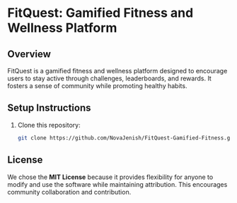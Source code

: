 # FitQuest: Gamified Fitness and Wellness Platform

## Overview
FitQuest is a gamified fitness and wellness platform designed to encourage users to stay active through challenges, leaderboards, and rewards. It fosters a sense of community while promoting healthy habits.

## Setup Instructions
1. Clone this repository:
   ```bash
   git clone https://github.com/NovaJenish/FitQuest-Gamified-Fitness.git

## License
We chose the **MIT License** because it provides flexibility for anyone to modify and use the software while maintaining attribution. This encourages community collaboration and contribution.
   
